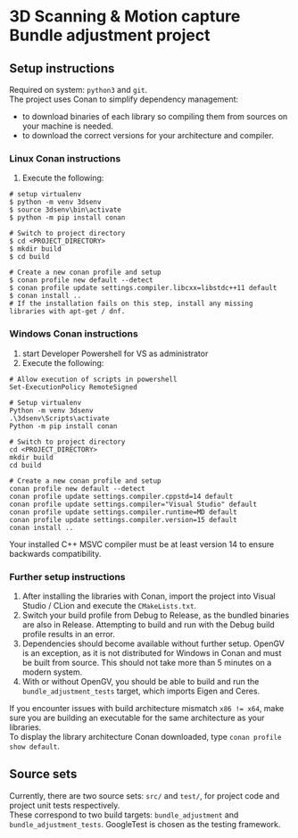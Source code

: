 # 3D Scanning & Motion capture Bundle adjustment project

## Setup instructions

Required on system: `python3` and `git`.\
The project uses Conan to simplify dependency management:

* to download binaries of each library so compiling them from sources on your machine is needed.
* to download the correct versions for your architecture and compiler.

### Linux Conan instructions

1. Execute the following:

```shell
# setup virtualenv
$ python -m venv 3dsenv
$ source 3dsenv\bin\activate
$ python -m pip install conan

# Switch to project directory
$ cd <PROJECT_DIRECTORY>
$ mkdir build
$ cd build

# Create a new conan profile and setup
$ conan profile new default --detect
$ conan profile update settings.compiler.libcxx=libstdc++11 default
$ conan install ..
# If the installation fails on this step, install any missing libraries with apt-get / dnf.
```

### Windows Conan instructions

1. start Developer Powershell for VS as administrator
2. Execute the following:

```shell
# Allow execution of scripts in powershell
Set-ExecutionPolicy RemoteSigned

# Setup virtualenv
Python -m venv 3dsenv
.\3dsenv\Scripts\activate
Python -m pip install conan

# Switch to project directory
cd <PROJECT_DIRECTORY>
mkdir build
cd build

# Create a new conan profile and setup
conan profile new default --detect
conan profile update settings.compiler.cppstd=14 default
conan profile update settings.compiler="Visual Studio" default
conan profile update settings.compiler.runtime=MD default
conan profile update settings.compiler.version=15 default
conan install ..
```

Your installed C++ MSVC compiler must be at least version 14 to ensure backwards compatibility.

### Further setup instructions

1. After installing the libraries with Conan, import the project into Visual Studio / CLion and execute
the `CMakeLists.txt`.
2. Switch your build profile from Debug to Release, as the bundled binaries are also in Release. Attempting to build and
run with the Debug build profile results in an error.
3. Dependencies should become available without further setup. OpenGV is an exception, as it is not distributed for Windows
in Conan and must be built from source. This should not take more than 5 minutes on a modern system.
4. With or without OpenGV, you should be able to build and run the `bundle_adjustment_tests` target, which imports
Eigen and Ceres.

If you encounter issues with build architecture mismatch `x86 != x64`, make sure you are building an
executable for the same architecture as your libraries.\
To display the library architecture Conan downloaded, type `conan profile show default`.

## Source sets

Currently, there are two source sets: `src/` and `test/`, for project code and project unit tests respectively.\
These correspond to two build targets: `bundle_adjustment` and `bundle_adjustment_tests`. GoogleTest is chosen as the testing framework.